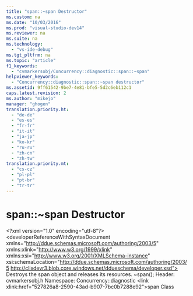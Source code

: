 ```yaml
---
title: "span::~span Destructor"
ms.custom: na
ms.date: "10/03/2016"
ms.prod: "visual-studio-dev14"
ms.reviewer: na
ms.suite: na
ms.technology: 
  - "vs-ide-debug"
ms.tgt_pltfrm: na
ms.topic: "article"
f1_keywords: 
  - "cvmarkersobj/Concurrency::diagnostic::span::~span"
helpviewer_keywords: 
  - "Concurrency::diagnostic::span::~span destructor"
ms.assetid: 9ff61542-9be7-4e81-bfe5-5d2c6eb112c1
caps.latest.revision: 2
ms.author: "mikejo"
manager: "ghogen"
translation.priority.ht: 
  - "de-de"
  - "es-es"
  - "fr-fr"
  - "it-it"
  - "ja-jp"
  - "ko-kr"
  - "ru-ru"
  - "zh-cn"
  - "zh-tw"
translation.priority.mt: 
  - "cs-cz"
  - "pl-pl"
  - "pt-br"
  - "tr-tr"
---
```

# span::~span Destructor
\<?xml version="1.0" encoding="utf-8"?>
\<developerReferenceWithSyntaxDocument xmlns="http://ddue.schemas.microsoft.com/authoring/2003/5" xmlns:xlink="http://www.w3.org/1999/xlink" xmlns:xsi="http://www.w3.org/2001/XMLSchema-instance" xsi:schemaLocation="http://ddue.schemas.microsoft.com/authoring/2003/5 http://clixdevr3.blob.core.windows.net/ddueschema/developer.xsd">
  <introduction>
    <para>Destroys the <unmanagedCodeEntityReference>span</unmanagedCodeEntityReference> object and releases its resources.</para>
  </introduction>
  <syntaxSection>
    <legacySyntax>~span();</legacySyntax>
  </syntaxSection>
  <requirements>
    <content>
      <para>
        <embeddedLabel>Header: </embeddedLabel>cvmarkersobj.h</para>
      <para>
        <embeddedLabel>Namespace: </embeddedLabel>Concurrency::diagnostic</para>
    </content>
  </requirements>
  <relatedTopics>
    \<link xlink:href="527826a8-2590-43ad-b907-7bc0b7288e92">span Class</link>
  </relatedTopics>
</developerReferenceWithSyntaxDocument>